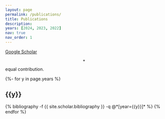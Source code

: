 ```yaml
---
layout: page
permalink: /publications/
title: Publications
description:
years: [2024, 2023, 2022]
nav: true
nav_order: 1
---
```


[Google Scholar](https://scholar.google.com/citations?user=XMrlrV8AAAAJ)

$$*$$ equal contribution.

<!-- _pages/publications.md -->
<div class="publications">

{%- for y in page.years %}
  <h2 class="year">{{y}}</h2>
  {% bibliography -f {{ site.scholar.bibliography }} -q @*[year={{y}}]* %}
{% endfor %}

</div>